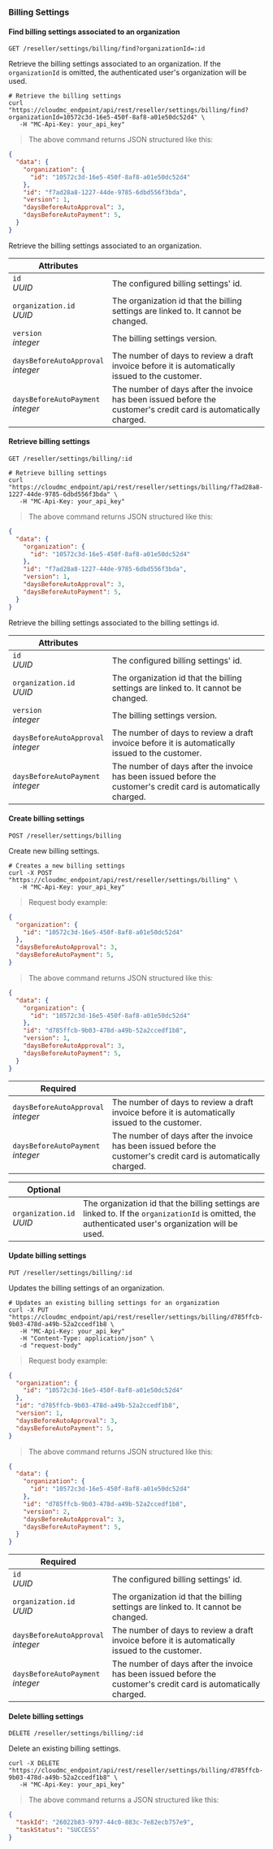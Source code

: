 ### Billing Settings

<!-------------------- FIND BILLING SETTINGS -------------------->

#### Find billing settings associated to an organization

`GET /reseller/settings/billing/find?organizationId=:id`

Retrieve the billing settings associated to an organization. If the `organizationId` is omitted, the authenticated user's organization will be used.

```shell
# Retrieve the billing settings
curl "https://cloudmc_endpoint/api/rest/reseller/settings/billing/find?organizationId=10572c3d-16e5-450f-8af8-a01e50dc52d4" \
   -H "MC-Api-Key: your_api_key"
```

> The above command returns JSON structured like this:

```json
{
  "data": {
    "organization": {
      "id": "10572c3d-16e5-450f-8af8-a01e50dc52d4"
    },
    "id": "f7ad28a8-1227-44de-9785-6dbd556f3bda",
    "version": 1,
    "daysBeforeAutoApproval": 3,
    "daysBeforeAutoPayment": 5,
  }
}
```

Retrieve the billing settings associated to an organization.

Attributes | &nbsp;
---------- | -----------
`id`<br/>*UUID* | The configured billing settings' id.
`organization.id`<br/>*UUID* | The organization id that the billing settings are linked to. It cannot be changed.
`version`<br/>*integer* | The billing settings version.
`daysBeforeAutoApproval`<br/>*integer* | The number of days to review a draft invoice before it is automatically issued to the customer.
`daysBeforeAutoPayment`<br/>*integer* | The number of days after the invoice has been issued before the customer's credit card is automatically charged.

<!-------------------- GET BILLING SETTINGS -------------------->
#### Retrieve billing settings

`GET /reseller/settings/billing/:id`

```shell
# Retrieve billing settings
curl "https://cloudmc_endpoint/api/rest/reseller/settings/billing/f7ad28a8-1227-44de-9785-6dbd556f3bda" \
   -H "MC-Api-Key: your_api_key"
```

> The above command returns JSON structured like this:

```json
{
  "data": {
    "organization": {
      "id": "10572c3d-16e5-450f-8af8-a01e50dc52d4"
    },
    "id": "f7ad28a8-1227-44de-9785-6dbd556f3bda",
    "version": 1,
    "daysBeforeAutoApproval": 3,
    "daysBeforeAutoPayment": 5,
  }
}
```

Retrieve the billing settings associated to the billing settings id.

Attributes | &nbsp;
---------- | -----------
`id`<br/>*UUID* | The configured billing settings' id.
`organization.id`<br/>*UUID* | The organization id that the billing settings are linked to. It cannot be changed.
`version`<br/>*integer* | The billing settings version.
`daysBeforeAutoApproval`<br/>*integer* | The number of days to review a draft invoice before it is automatically issued to the customer.
`daysBeforeAutoPayment`<br/>*integer* | The number of days after the invoice has been issued before the customer's credit card is automatically charged.

<!-------------------- CREATE BILLING SETTINGS -------------------->
#### Create billing settings

`POST /reseller/settings/billing`

Create new billing settings.

```shell
# Creates a new billing settings
curl -X POST "https://cloudmc_endpoint/api/rest/reseller/settings/billing" \
   -H "MC-Api-Key: your_api_key"
```

> Request body example:

```json
{
  "organization": {
    "id": "10572c3d-16e5-450f-8af8-a01e50dc52d4"
  },
  "daysBeforeAutoApproval": 3,
  "daysBeforeAutoPayment": 5,
}
```

> The above command returns JSON structured like this:

```json
{
  "data": {
    "organization": {
      "id": "10572c3d-16e5-450f-8af8-a01e50dc52d4"
    },
    "id": "d785ffcb-9b03-478d-a49b-52a2ccedf1b8",
    "version": 1,
    "daysBeforeAutoApproval": 3,
    "daysBeforeAutoPayment": 5,
  }
}
```

Required | &nbsp;
---------- | -----------
`daysBeforeAutoApproval`<br/>*integer* | The number of days to review a draft invoice before it is automatically issued to the customer.
`daysBeforeAutoPayment`<br/>*integer* | The number of days after the invoice has been issued before the customer's credit card is automatically charged.

Optional | &nbsp;
---------- | -----------
`organization.id`<br/>*UUID* | The organization id that the billing settings are linked to. If the `organizationId` is omitted, the authenticated user's organization will be used.

<!-------------------- UPDATE BILLING SETTINGS -------------------->
#### Update billing settings

`PUT /reseller/settings/billing/:id`

Updates the billing settings of an organization.

```shell
# Updates an existing billing settings for an organization
curl -X PUT "https://cloudmc_endpoint/api/rest/reseller/settings/billing/d785ffcb-9b03-478d-a49b-52a2ccedf1b8 \
   -H "MC-Api-Key: your_api_key"
   -H "Content-Type: application/json" \
   -d "request-body"
```

> Request body example:

```json
{
  "organization": {
    "id": "10572c3d-16e5-450f-8af8-a01e50dc52d4"
  },
  "id": "d785ffcb-9b03-478d-a49b-52a2ccedf1b8",
  "version": 1,
  "daysBeforeAutoApproval": 3,
  "daysBeforeAutoPayment": 5,
}
```

> The above command returns JSON structured like this:

```json
{
  "data": {
    "organization": {
      "id": "10572c3d-16e5-450f-8af8-a01e50dc52d4"
    },
    "id": "d785ffcb-9b03-478d-a49b-52a2ccedf1b8",
    "version": 2,
    "daysBeforeAutoApproval": 3,
    "daysBeforeAutoPayment": 5,
  }
}
```

Required | &nbsp;
---------- | -----------
`id`<br/>*UUID* | The configured billing settings' id.
`organization.id`<br/>*UUID* | The organization id that the billing settings are linked to. It cannot be changed.
`daysBeforeAutoApproval`<br/>*integer* | The number of days to review a draft invoice before it is automatically issued to the customer.
`daysBeforeAutoPayment`<br/>*integer* | The number of days after the invoice has been issued before the customer's credit card is automatically charged.

<!-------------------- DELETE BILLING SETTINGS -------------------->
#### Delete billing settings

`DELETE /reseller/settings/billing/:id`

Delete an existing billing settings.

```shell
curl -X DELETE "https://cloudmc_endpoint/api/rest/reseller/settings/billing/d785ffcb-9b03-478d-a49b-52a2ccedf1b8" \
   -H "MC-Api-Key: your_api_key"
```

> The above command returns a JSON structured like this:

```json
{
  "taskId": "26022b83-9797-44c0-883c-7e82ecb757e9",
  "taskStatus": "SUCCESS"
}
```
